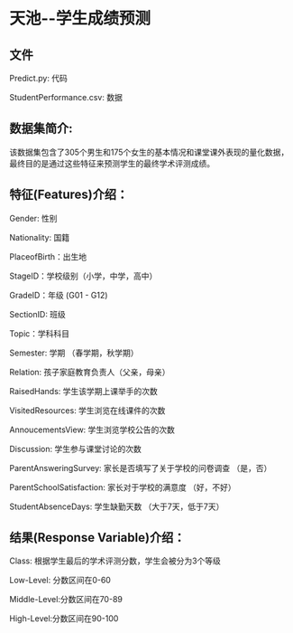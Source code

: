 # 天池--学生成绩预测


## 文件
Predict.py: 代码

StudentPerformance.csv: 数据

## 数据集简介: 
该数据集包含了305个男生和175个女生的基本情况和课堂课外表现的量化数据，最终目的是通过这些特征来预测学生的最终学术评测成绩。

## 特征(Features)介绍：
Gender: 性别

Nationality: 国籍

PlaceofBirth：出生地

StageID：学校级别（小学，中学，高中）

GradeID：年级 (G01 - G12)

SectionID: 班级

Topic：学科科目

Semester: 学期 （春学期，秋学期）

Relation: 孩子家庭教育负责人（父亲，母亲）

RaisedHands: 学生该学期上课举手的次数

VisitedResources: 学生浏览在线课件的次数

AnnoucementsView: 学生浏览学校公告的次数

Discussion: 学生参与课堂讨论的次数

ParentAnsweringSurvey: 家长是否填写了关于学校的问卷调查 （是，否）

ParentSchoolSatisfaction: 家长对于学校的满意度 （好，不好）

StudentAbsenceDays: 学生缺勤天数 （大于7天，低于7天）


## 结果(Response Variable)介绍：
Class: 根据学生最后的学术评测分数，学生会被分为3个等级 

Low-Level: 分数区间在0-60 

Middle-Level:分数区间在70-89 

High-Level:分数区间在90-100
